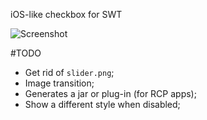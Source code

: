 ﻿iOS-like checkbox for SWT

![Screenshot](http://i.imgur.com/6lSlG.png)

#TODO

* Get rid of `slider.png`;  
* Image transition;  
* Generates a jar or plug-in (for RCP apps);  
* Show a different style when disabled;  